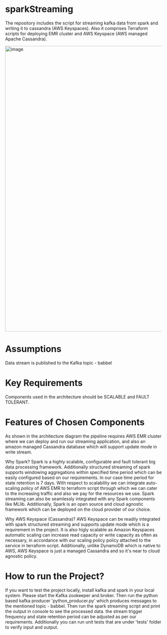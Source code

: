 # sparkStreaming 
The repository includes the script for streaming kafka data from spark and writing it to cassandra (AWS Keyspaces). Also it comprises Terraform scripts for deploying EMR cluster and AWS Keyspace (AWS managed Apache Cassandra).

<img width="916" alt="image" src="https://user-images.githubusercontent.com/77616210/197401087-57ca206b-40c1-452a-86a8-24e036b75885.png">


# Assumptions
Data stream is published to the Kafka topic - babbel

# Key Requirements
Components used in the architecture should be SCALABLE and FAULT TOLERANT.

# Features of Chosen Components
As shown in the architecture diagram the pipeline requires AWS EMR cluster where we can deploy and run our streaming application, and also an amazon managed Cassandra database which will support update mode in write stream.

Why Spark?
Spark is a highly scalable, configurable and fault tolerant big data processing framework. Additionally structured streaming of spark supports windowing aggregations within specified time period which can be easily configured based on our requirements. In our case time period for state retention is 7 days.
With respect to scalability we can integrate auto-scaling policy of AWS EMR to terraform script through which we can cater to the increasing traffic and also we pay for the resources we use. Spark streaming can also be seamlessly integrated with any Spark components like MLlib. Additionally, Spark is an open source and cloud agnostic framework which can be deployed on the cloud provider of our choice.


Why AWS Keyspace (Cassandra)?
AWS Keyspace can be readily integrated with spark structured streaming and supports update mode which is a requirement in the project. It is also higly scalable as Amazon Keyspaces automatic scaling can increase read capacity or write capacity as often as necessary, in accordance with our scaling policy policy attached to the service in terraform script. Additionally, unlike DynamoDB which is native to AWS, AWS Keyspace is just a managed Cassandra and so it's near to cloud agnostic policy.

# How to run the Project?
If you want to test the project locally, install kafka and spark in your local system. Please start the Kafka zookeeper and broker. Then run the python based kafka producer 'python_producer.py' which produces messages to the mentioned topic - babbel. Then run the spark streaming script and print the output in console to see the processed data. the stream trigger frequency and state retention period can be adjusted as per our requirements.
Additionally you can run unit tests that are under 'tests' folder to verify input and output.










